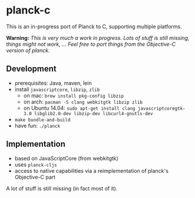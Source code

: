 # planck-c

This is an in-progress port of Planck to C, supporting multiple
platforms.

**Warning:** *This is very much a work in progress.  Lots of stuff is still missing, things might not work, ...  Feel free to port things from the Objective-C version of planck.*

## Development

- prerequisites: Java, maven, lein
- install `javascriptcore`, `libzip`, `zlib`
    - on mac: `brew install pkg-config libzip`
    - on arch: `pacman -S clang webkitgtk libzip zlib`
    - on Ubuntu 14.04: `sudo apt-get install clang javascriptcoregtk-3.0 libglib2.0-dev libzip-dev libcurl4-gnutls-dev`
- `make bundle-and-build`
- have fun: `./planck`

## Implementation

- based on JavaScriptCore (from webkitgtk)
- uses `planck-cljs`
- access to native capabilities via a reimplementation of
    planck's Objective-C part

A lot of stuff is still missing (in fact most of it).
